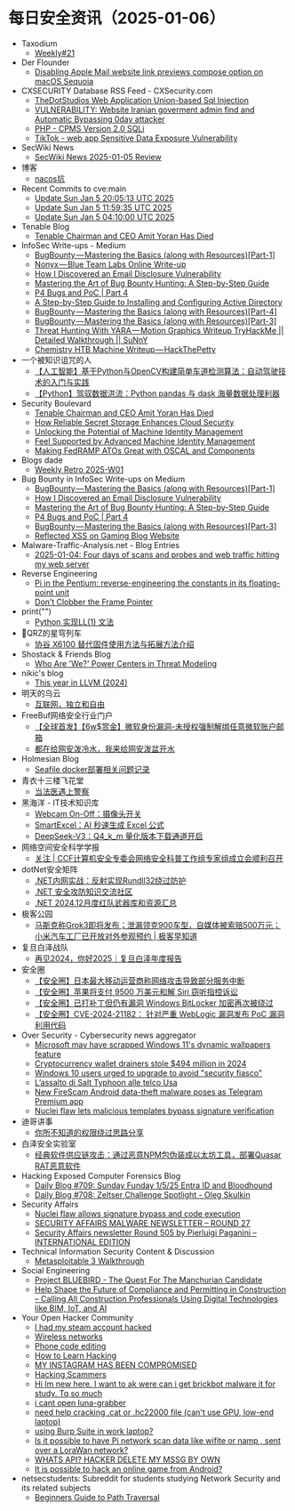 # 每日安全资讯（2025-01-06）

- Taxodium
  - [Weekly#21](https://taxodium.ink/21.html)
- Der Flounder
  - [Disabling Apple Mail website link previews compose option on macOS Sequoia](https://derflounder.wordpress.com/2025/01/05/disabling-apple-mail-website-link-previews-compose-option-on-macos-sequoia/)
- CXSECURITY Database RSS Feed - CXSecurity.com
  - [TheDotStudios Web Application Union-based Sql Injection](https://cxsecurity.com/issue/WLB-2025010008)
  - [VULNERABILITY: Website Iranian goverment admin find and Automatic Bypassing 0day attacker](https://cxsecurity.com/issue/WLB-2025010007)
  - [PHP - CPMS Version 2.0 SQLi](https://cxsecurity.com/issue/WLB-2025010006)
  - [TikTok - web app Sensitive Data Exposure Vulnerability](https://cxsecurity.com/issue/WLB-2025010005)
- SecWiki News
  - [SecWiki News 2025-01-05 Review](http://www.sec-wiki.com/?2025-01-05)
- 博客
  - [nacos坑](https://dyrnq.com/nacos-pit/)
- Recent Commits to cve:main
  - [Update Sun Jan  5 20:05:13 UTC 2025](https://github.com/trickest/cve/commit/4d3cee6b9bc6921742d0ac9ad5fb0cf19e9ff445)
  - [Update Sun Jan  5 11:59:35 UTC 2025](https://github.com/trickest/cve/commit/6eaddf18678aeb64ad976a320a4200f8d13b3e88)
  - [Update Sun Jan  5 04:10:00 UTC 2025](https://github.com/trickest/cve/commit/406bcda32b814b3ba8b8d5a262e374182374a5a1)
- Tenable Blog
  - [Tenable Chairman and CEO Amit Yoran Has Died](https://www.tenable.com/blog/tenable-chairman-and-ceo-amit-yoran-has-died)
- InfoSec Write-ups - Medium
  - [BugBounty — Mastering the Basics (along with Resources)[Part-1]](https://infosecwriteups.com/bugbounty-mastering-the-basics-along-with-resources-part-1-47d30eb3d19a?source=rss----7b722bfd1b8d---4)
  - [Nonyx — Blue Team Labs Online Write-up](https://infosecwriteups.com/nonyx-blue-team-labs-online-write-up-83882df45b05?source=rss----7b722bfd1b8d---4)
  - [How I Discovered an Email Disclosure Vulnerability](https://infosecwriteups.com/how-i-discovered-an-email-disclosure-vulnerability-bf798d3f3228?source=rss----7b722bfd1b8d---4)
  - [Mastering the Art of Bug Bounty Hunting: A Step-by-Step Guide](https://infosecwriteups.com/mastering-the-art-of-bug-bounty-hunting-a-step-by-step-guide-8eaabfe1cbf6?source=rss----7b722bfd1b8d---4)
  - [P4 Bugs and PoC | Part 4](https://infosecwriteups.com/p4-bugs-and-poc-part-4-c65113b489b0?source=rss----7b722bfd1b8d---4)
  - [A Step-by-Step Guide to Installing and Configuring Active Directory](https://infosecwriteups.com/a-step-by-step-guide-to-installing-and-configuring-active-directory-85fbfabe22c0?source=rss----7b722bfd1b8d---4)
  - [BugBounty — Mastering the Basics (along with Resources)[Part-4]](https://infosecwriteups.com/bugbounty-mastering-the-basics-along-with-resources-part-4-f424a26c6ef6?source=rss----7b722bfd1b8d---4)
  - [BugBounty — Mastering the Basics (along with Resources)[Part-3]](https://infosecwriteups.com/bugbounty-mastering-the-basics-along-with-resources-part-3-1619f6854e20?source=rss----7b722bfd1b8d---4)
  - [Threat Hunting With YARA — Motion Graphics Writeup TryHackMe || Detailed Walkthrough || SuNnY](https://infosecwriteups.com/threat-hunting-with-yara-motion-graphics-writeup-tryhackme-detailed-walkthrough-sunny-abd346ca3874?source=rss----7b722bfd1b8d---4)
  - [Chemistry HTB Machine Writeup — HackThePetty](https://infosecwriteups.com/chemistry-htb-machine-writeup-hackthepetty-d643aae3ef68?source=rss----7b722bfd1b8d---4)
- 一个被知识诅咒的人
  - [【人工智能】基于Python与OpenCV构建简单车道检测算法：自动驾驶技术的入门与实践](https://blog.csdn.net/nokiaguy/article/details/144943999)
  - [【Python】驾驭数据洪流：Python pandas 与 dask 海量数据处理利器](https://blog.csdn.net/nokiaguy/article/details/144943566)
- Security Boulevard
  - [Tenable Chairman and CEO Amit Yoran Has Died](https://securityboulevard.com/2025/01/tenable-chairman-and-ceo-amit-yoran-has-died/)
  - [How Reliable Secret Storage Enhances Cloud Security](https://securityboulevard.com/2025/01/how-reliable-secret-storage-enhances-cloud-security/)
  - [Unlocking the Potential of Machine Identity Management](https://securityboulevard.com/2025/01/unlocking-the-potential-of-machine-identity-management/)
  - [Feel Supported by Advanced Machine Identity Management](https://securityboulevard.com/2025/01/feel-supported-by-advanced-machine-identity-management/)
  - [Making FedRAMP ATOs Great with OSCAL and Components](https://securityboulevard.com/2025/01/making-fedramp-atos-great-with-oscal-and-components/)
- Blogs  dade
  - [Weekly Retro 2025-W01](https://0xda.de/blog/2025/01/weekly-retro-2025-w01/)
- Bug Bounty in InfoSec Write-ups on Medium
  - [BugBounty — Mastering the Basics (along with Resources)[Part-1]](https://infosecwriteups.com/bugbounty-mastering-the-basics-along-with-resources-part-1-47d30eb3d19a?source=rss----7b722bfd1b8d--bug_bounty)
  - [How I Discovered an Email Disclosure Vulnerability](https://infosecwriteups.com/how-i-discovered-an-email-disclosure-vulnerability-bf798d3f3228?source=rss----7b722bfd1b8d--bug_bounty)
  - [Mastering the Art of Bug Bounty Hunting: A Step-by-Step Guide](https://infosecwriteups.com/mastering-the-art-of-bug-bounty-hunting-a-step-by-step-guide-8eaabfe1cbf6?source=rss----7b722bfd1b8d--bug_bounty)
  - [P4 Bugs and PoC | Part 4](https://infosecwriteups.com/p4-bugs-and-poc-part-4-c65113b489b0?source=rss----7b722bfd1b8d--bug_bounty)
  - [BugBounty — Mastering the Basics (along with Resources)[Part-3]](https://infosecwriteups.com/bugbounty-mastering-the-basics-along-with-resources-part-3-1619f6854e20?source=rss----7b722bfd1b8d--bug_bounty)
  - [Reflected XSS on Gaming Blog Website](https://infosecwriteups.com/reflected-xss-on-gaming-blog-website-edc448d613a3?source=rss----7b722bfd1b8d--bug_bounty)
- Malware-Traffic-Analysis.net - Blog Entries
  - [2025-01-04: Four days of scans and probes and web traffic hitting my web server](https://www.malware-traffic-analysis.net/2025/01/04/index.html)
- Reverse Engineering
  - [Pi in the Pentium: reverse-engineering the constants in its floating-point unit](https://www.reddit.com/r/ReverseEngineering/comments/1hukuav/pi_in_the_pentium_reverseengineering_the/)
  - [Don’t Clobber the Frame Pointer](https://www.reddit.com/r/ReverseEngineering/comments/1htsisc/dont_clobber_the_frame_pointer/)
- print("")
  - [Python 实现LL(1) 文法](https://www.o2oxy.cn/4385.html)
- 🚂QRZ的星穹列车
  - [协谷 X6100 替代固件使用方法与拓展方法介绍](https://qrz.today/z6-life/ham-radio/radios/xiegu-x6100/alternative-firmware-r1cbu-r2rfe)
- Shostack & Friends Blog
  - [Who Are 'We?' Power Centers in Threat Modeling](https://shostack.org/blog/who-are-we/)
- nikic's blog
  - [This year in LLVM (2024)](https://www.npopov.com/2025/01/05/This-year-in-LLVM-2024.html)
- 明天的乌云
  - [互联网，独立和自由](https://blog.xlab.app/p/79551010/)
- FreeBuf网络安全行业门户
  - [【全球首发】【6w$赏金】微软身份漏洞-未授权强制解绑任意微软账户邮箱](https://www.freebuf.com/vuls/419097.html)
  - [都在给网安泼冷水，我来给网安泼盆开水](https://www.freebuf.com/articles/neopoints/419094.html)
- Holmesian Blog
  - [Seafile docker部署相关问题记录](https://holmesian.org/seafile-docker-deployment-issues)
- 青衣十三楼飞花堂
  - [当法医遇上警察](https://mp.weixin.qq.com/s?__biz=MzUzMjQyMDE3Ng==&mid=2247487855&idx=1&sn=70ff06797394e081ea4ac3de24214275&chksm=fab2d250cdc55b464ec5f1916a60589f569954c0db497bb10372be9dc8b7c05449682d5f54a6&scene=58&subscene=0#rd)
- 黑海洋 - IT技术知识库
  - [Webcam On-Off：摄像头开关](https://blog.upx8.com/4637)
  - [SmartExcel：AI 秒速生成 Excel 公式](https://blog.upx8.com/4636)
  - [DeepSeek-V3：Q4_k_m 量化版本下载通道开启](https://blog.upx8.com/4635)
- 网络空间安全科学学报
  - [关注 | CCF计算机安全专委会网络安全科普工作组专家组成立会顺利召开](https://mp.weixin.qq.com/s?__biz=MzI0NjU2NDMwNQ==&mid=2247504583&idx=1&sn=507df3a608ab604ca0eec29d80b1e420&chksm=e9bfc679dec84f6f2e38a1ccb35f77b9b1716333245c88b29aa7e924244edc3960f559bfdcd0&scene=58&subscene=0#rd)
- dotNet安全矩阵
  - [.NET内网实战：反射实现Rundll32绕过防护](https://mp.weixin.qq.com/s?__biz=MzUyOTc3NTQ5MA==&mid=2247497978&idx=1&sn=5015baab61df83837a10ea3d468e1b26&chksm=fa595617cd2edf01bdc78dee43caf18f1c290c64393ffbb10eea2fe83e3e1677f4c19e7d15fc&scene=58&subscene=0#rd)
  - [.NET 安全攻防知识交流社区](https://mp.weixin.qq.com/s?__biz=MzUyOTc3NTQ5MA==&mid=2247497978&idx=2&sn=ce994f039f8cf890b1bbf53063530fe9&chksm=fa595617cd2edf0108f57d311cb65e5306513d8eadbc210a5e46ffd9a77b5a9173cacc3bd45f&scene=58&subscene=0#rd)
  - [.NET 2024.12月度红队武器库和资源汇总](https://mp.weixin.qq.com/s?__biz=MzUyOTc3NTQ5MA==&mid=2247497978&idx=3&sn=00cd1c2b93d69b068231ba9b57eb9df5&chksm=fa595617cd2edf01b22cd277622a4949b4951b61c24e2c1327fd3be957b49484445b7e2e1ef8&scene=58&subscene=0#rd)
- 极客公园
  - [马斯克称Grok3即将发布；泄漏领克900车型，自媒体被索赔500万元；小米汽车工厂已开放对外参观预约 | 极客早知道](https://mp.weixin.qq.com/s?__biz=MTMwNDMwODQ0MQ==&mid=2653071526&idx=1&sn=57e516c01312ab39e8aac6d673b347ef&chksm=7e57d51049205c06cdc69dad6d0a89f4f7703c0decdbf989db0626d00720f9ee1ae64b4e5606&scene=58&subscene=0#rd)
- 复旦白泽战队
  - [再见2024，你好2025｜复旦白泽年度报告](https://mp.weixin.qq.com/s?__biz=MzU4NzUxOTI0OQ==&mid=2247492811&idx=1&sn=2954c04f10652dbec3764fc23b835ed2&chksm=fde860b5ca9fe9a344788427d491a3086146b0e79d5783610427d85a1b9f404ba7d692eac918&scene=58&subscene=0#rd)
- 安全圈
  - [【安全圈】日本最大移动运营商称网络攻击导致部分服务中断](https://mp.weixin.qq.com/s?__biz=MzIzMzE4NDU1OQ==&mid=2652067165&idx=1&sn=0a4e232095945f61c941a6b61399d566&chksm=f36e791dc419f00b9f96f01fcc8cefadbd09882cbd96da16e09ec9ed3b967dc5eed297f2cfb4&scene=58&subscene=0#rd)
  - [【安全圈】苹果将​​支付 9500 万美元和解 Siri 窃听指控诉讼](https://mp.weixin.qq.com/s?__biz=MzIzMzE4NDU1OQ==&mid=2652067165&idx=2&sn=cde4c8fd4e8aaa1cce6e649ed6263449&chksm=f36e791dc419f00b7476ce756e5bf0cfabb0a6f385de68fb68c04a4e9685b2596abd746e43aa&scene=58&subscene=0#rd)
  - [【安全圈】已打补丁但仍有漏洞 Windows BitLocker 加密再次被绕过](https://mp.weixin.qq.com/s?__biz=MzIzMzE4NDU1OQ==&mid=2652067165&idx=3&sn=d144262f4db66660f995538078a1b911&chksm=f36e791dc419f00b53c872da23e5261585cb279c4fa08d939ea682657a5925e791631aa65f37&scene=58&subscene=0#rd)
  - [【安全圈】CVE-2024-21182： 针对严重 WebLogic 漏洞发布 PoC 漏洞利用代码](https://mp.weixin.qq.com/s?__biz=MzIzMzE4NDU1OQ==&mid=2652067165&idx=4&sn=c029416c7a5c7547cdb5718ab041f434&chksm=f36e791dc419f00be3b60bcb99751bc30c99b91e4374580b6f8324988c04ef49bec0fe5adb66&scene=58&subscene=0#rd)
- Over Security - Cybersecurity news aggregator
  - [Microsoft may have scrapped Windows 11's dynamic wallpapers feature](https://www.bleepingcomputer.com/news/microsoft/microsoft-may-have-scrapped-windows-11s-dynamic-wallpapers-feature/)
  - [Cryptocurrency wallet drainers stole $494 million in 2024](https://www.bleepingcomputer.com/news/security/cryptocurrency-wallet-drainers-stole-494-million-in-2024/)
  - [Windows 10 users urged to upgrade to avoid "security fiasco"](https://www.bleepingcomputer.com/news/microsoft/windows-10-users-urged-to-upgrade-to-avoid-security-fiasco/)
  - [L’assalto di Salt Typhoon alle telco Usa](https://guerredirete.substack.com/p/lassalto-di-salt-typhoon-alle-telco)
  - [New FireScam Android data-theft malware poses as Telegram Premium app](https://www.bleepingcomputer.com/news/security/new-firescam-android-data-theft-malware-poses-as-telegram-premium-app/)
  - [Nuclei flaw lets malicious templates bypass signature verification](https://www.bleepingcomputer.com/news/security/nuclei-flaw-lets-malicious-templates-bypass-signature-verification/)
- 迪哥讲事
  - [你所不知道的权限绕过思路分享](https://mp.weixin.qq.com/s?__biz=MzIzMTIzNTM0MA==&mid=2247496756&idx=1&sn=4ba429ef19a1218bbf2140c127588890&chksm=e8a5fe57dfd277418a31876a9fcc9aa71b54e07ae410042d5d00dc83288568229546646b04f0&scene=58&subscene=0#rd)
- 白泽安全实验室
  - [经典软件供应链攻击：通过恶意NPM包伪装成以太坊工具，部署Quasar RAT恶意软件](https://mp.weixin.qq.com/s?__biz=MzI0MTE4ODY3Nw==&mid=2247492510&idx=1&sn=3a4bc5eed2d26a5edadc0ec882d9abba&chksm=e90dc9b4de7a40a263a3ff8938aa563bee6b3bff0fdc40752d96a210fd2f6ebad9495ed46236&scene=58&subscene=0#rd)
- Hacking Exposed Computer Forensics Blog
  - [Daily Blog #709: Sunday Funday 1/5/25 Entra ID and Bloodhound](https://www.hecfblog.com/2025/01/daily-blog-709-sunday-funday-1525-entra.html)
  - [Daily Blog #708: Zeltser Challenge Spotlight - Oleg Skulkin](https://www.hecfblog.com/2025/01/daily-blog-708-zeltser-challenge.html)
- Security Affairs
  - [Nuclei flaw allows signature bypass and code execution](https://securityaffairs.com/172692/security/nuclei-flaw-execute-malicious-code.html)
  - [SECURITY AFFAIRS MALWARE NEWSLETTER – ROUND 27](https://securityaffairs.com/172685/malware/security-affairs-malware-newsletter-round-27.html)
  - [Security Affairs newsletter Round 505 by Pierluigi Paganini – INTERNATIONAL EDITION](https://securityaffairs.com/172679/breaking-news/security-affairs-newsletter-round-505-by-pierluigi-paganini-international-edition.html)
- Technical Information Security Content & Discussion
  - [Metasploitable 3 Walkthrough](https://www.reddit.com/r/netsec/comments/1hujy0w/metasploitable_3_walkthrough/)
- Social Engineering
  - [Project BLUEBIRD - The Quest For The Manchurian Candidate](https://www.reddit.com/r/SocialEngineering/comments/1huh2mr/project_bluebird_the_quest_for_the_manchurian/)
  - [Help Shape the Future of Compliance and Permitting in Construction – Calling All Construction Professionals Using Digital Technologies like BIM, IoT, and AI](https://www.reddit.com/r/SocialEngineering/comments/1htsu39/help_shape_the_future_of_compliance_and/)
- Your Open Hacker Community
  - [I had my steam account hacked](https://www.reddit.com/r/HowToHack/comments/1huhcu4/i_had_my_steam_account_hacked/)
  - [Wireless networks](https://www.reddit.com/r/HowToHack/comments/1hu5uln/wireless_networks/)
  - [Phone code editing](https://www.reddit.com/r/HowToHack/comments/1hud6yr/phone_code_editing/)
  - [How to Learn Hacking](https://www.reddit.com/r/HowToHack/comments/1hufk14/how_to_learn_hacking/)
  - [MY INSTAGRAM HAS BEEN COMPROMISED](https://www.reddit.com/r/HowToHack/comments/1huklt2/my_instagram_has_been_compromised/)
  - [Hacking Scammers](https://www.reddit.com/r/HowToHack/comments/1hui1k2/hacking_scammers/)
  - [Hi Im new here. I want to ak were can i get brickbot malware it for study. Tq so much](https://www.reddit.com/r/HowToHack/comments/1hue9p6/hi_im_new_here_i_want_to_ak_were_can_i_get/)
  - [i cant open luna-grabber](https://www.reddit.com/r/HowToHack/comments/1hu8x3u/i_cant_open_lunagrabber/)
  - [need help cracking .cat or .hc22000 file (can't use GPU, low-end laptop)](https://www.reddit.com/r/HowToHack/comments/1hu3uks/need_help_cracking_cat_or_hc22000_file_cant_use/)
  - [using Burp Suite in work laptop?](https://www.reddit.com/r/HowToHack/comments/1hu6ecm/using_burp_suite_in_work_laptop/)
  - [Is it possible to have Pi network scan data like wifite or namp , sent over a LoraWan network?](https://www.reddit.com/r/HowToHack/comments/1htv8ib/is_it_possible_to_have_pi_network_scan_data_like/)
  - [WHATS API? HACKER DELETE MY MSSG BY OWN](https://www.reddit.com/r/HowToHack/comments/1hu3r27/whats_api_hacker_delete_my_mssg_by_own/)
  - [It is possible to hack an online game from Android?](https://www.reddit.com/r/HowToHack/comments/1htsw5k/it_is_possible_to_hack_an_online_game_from_android/)
- netsecstudents: Subreddit for students studying Network Security and its related subjects
  - [Beginners Guide to Path Traversal](https://www.reddit.com/r/netsecstudents/comments/1hu6jlj/beginners_guide_to_path_traversal/)
